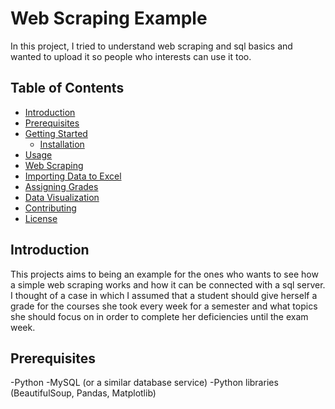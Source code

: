 # Web Scraping Example

In this project, I tried to understand web scraping and sql basics and wanted to upload it so people who interests can use it too. 

## Table of Contents

- [Introduction](#introduction)
- [Prerequisites](#prerequisites)
- [Getting Started](#getting-started)
  - [Installation](#installation)
- [Usage](#usage)
- [Web Scraping](#web-scraping)
- [Importing Data to Excel](#importing-data-to-excel)
- [Assigning Grades](#assigning-grades)
- [Data Visualization](#data-visualization)
- [Contributing](#contributing)
- [License](#license)

## Introduction

This projects aims to being an example for the ones who wants to see how a simple web scraping works and how it can be connected with a sql server. I thought of a case in which I assumed that a student should give herself a grade for the courses she took every week for a semester and what topics she should focus on in order to complete her deficiencies until the exam week.

## Prerequisites

-Python
-MySQL (or a similar database service)
-Python libraries (BeautifulSoup, Pandas, Matplotlib)